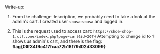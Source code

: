 Write-up:

1. From the challenge description, we probably need to take a look at the admin's cart. I created user `sousa:sousa` and logged in.

2. This is the request used to access cart: `https://shoe-shop-1.ctf.zone/index.php?page=cart&id=2074`
Attempting to change id to 1 shows us admin's cart, and there is the flag: **flag{00f34f9c417fcaa72b16f79d02d33099}**